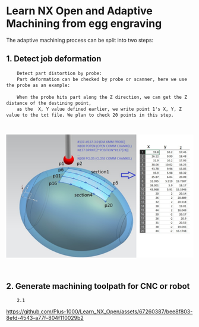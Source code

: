 # Learn NX Open and Adaptive Machining from egg engraving
The adaptive machining process can be split into two steps: 
## **1. Detect job deformation**  
        Detect part distortion by probe:
        Part deformation can be checked by probe or scanner, here we use the probe as an example: 

        When the probe hits part along the Z direction, we can get the Z distance of the destining point,
        as the  X, Y value defined earlier, we write point 1's X, Y, Z value to the txt file. We plan to check 20 points in this step.


<br/>
<p align="center">
<img src=https://github.com/Plus-1000/Learn-NX-Open-and-adaptive-machining-from-egg-engraving/blob/main/image/1_probe%2020%20pts.jpg length="160" >
</p>

<br/>




## **2. Generate machining toolpath for CNC or robot**

        2.1   



https://github.com/Plus-1000/Learn_NX_Open/assets/67260387/bee8f803-8efd-4543-a77f-804f110029b2

